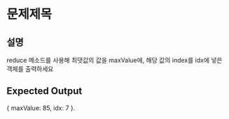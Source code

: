 # 문제제목

## 설명

reduce 메소드를 사용해 최댓값의 값을 maxValue에, 해당 값의 index를 idx에 넣은 객체를 출력하세요

## Expected Output 

{ maxValue: 85, idx: 7 }.
